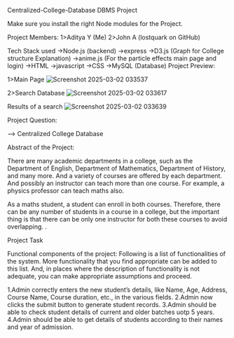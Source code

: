 Centralized-College-Database
DBMS Project 

Make sure you install the right Node modules for the Project.

Project Members: 1>Aditya Y (Me) 2>John A (lostquark on GitHub)

Tech Stack used ->Node.js (backend) ->express ->D3.js (Graph for College structure Explanation) ->anime.js (For the particle effects main page and login) ->HTML ->javascript ->CSS ->MySQL (Database)
Project Preview:

1>Main Page ![Screenshot 2025-03-02 033537](https://github.com/user-attachments/assets/4eac0063-7bcc-4b36-9cb2-c95e04f5de58)


2>Search Database ![Screenshot 2025-03-02 033617](https://github.com/user-attachments/assets/d352978a-09f4-4ccd-97f4-e9da2dab1f7a)


Results of a search ![Screenshot 2025-03-02 033639](https://github.com/user-attachments/assets/44ca5486-d0ef-4d52-bb00-58fb60bd64f3)


Project Question:

--> Centralized College Database

Abstract of the Project:

There are many academic departments in a college, such as the Department of English, Department of Mathematics, Department of History, and many more. And a variety of courses are offered by each department. And possibly an instructor can teach more than one course. For example, a physics professor can teach maths also.

As a maths student, a student can enroll in both courses. Therefore, there can be any number of students in a course in a college, but the important thing is that there can be only one instructor for both these courses to avoid overlapping. .

Project Task

Functional components of the project: Following is a list of functionalities of the system. More functionality that you find appropriate can be added to this list. And, in places where the description of functionality is not adequate, you can make appropriate assumptions and proceed.

1.Admin correctly enters the new student’s details, like Name, Age, Address, Course Name, Course duration, etc., in the various fields. 2.Admin now clicks the submit button to generate student records. 3.Admin should be able to check student details of current and older batches uotp 5 years. 4.Admin should be able to get details of students according to their names and year of admission.
